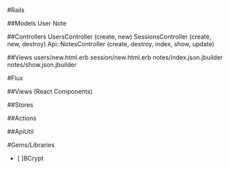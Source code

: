 #Rails

##Models
User
Note

##Controllers
UsersController (create, new)
SessionsController (create, new, destroy)
Api::NotesController (create, destroy, index, show, update)

##Views
users/new.html.erb
session/new.html.erb
notes/index.json.jbuilder
notes/show.json.jbuilder

#Flux

##Views (React Components)

##Stores

##Actions

##ApiUtil

#Gems/Libraries

- [ ]BCrypt